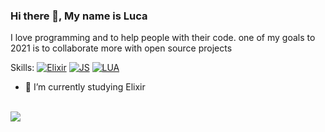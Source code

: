 ### Hi there 👋, My name is Luca

I love programming and to help people with their code. one of my goals to 2021 is to collaborate more with open source projects

Skills: [![Elixir](https://www.vectorlogo.zone/logos/elixir-lang/elixir-lang-icon.svg)](https://github.com/synterrr?tab=repositories&q=&type=&language=elixir)
[![JS](https://www.vectorlogo.zone/logos/javascript/javascript-icon.svg)](https://github.com/synterrr?tab=repositories&q=&type=&language=javascript)
[![LUA](https://www.vectorlogo.zone/logos/lua/lua-icon.svg)](https://github.com/synterrr?tab=repositories&q=&type=&language=javascript)


- 🔭 I’m currently studying Elixir

<br>
<a href="https://github.com/anuraghazra/github-readme-stats">
  <img align="center" src="https://github-readme-stats.vercel.app/api/top-langs/?username=synterrr&layout=compact&theme=onedark" />
</a> 

